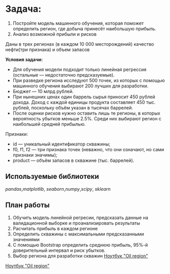 # Задача:
1. Постройте модель машинного обучения, которая поможет определить регион, где добыча принесёт наибольшую прибыль. 
2. Анализ возможной прибыли и рисков

Даны в трех регионах (в каждом 10 000 месторождений) качество нефти(три признака) и объем запасов

**Условия задачи:**

- Для обучения модели подходит только линейная регрессия (остальные — недостаточно предсказуемые).
- При разведке региона исследуют 500 точек, из которых с помощью машинного обучения выбирают 200 лучших для разработки.
- Бюджет — 10 млрд рублей.
- При нынешних ценах один баррель сырья приносит 450 рублей дохода. Доход с каждой единицы продукта составляет 450 тыс. рублей, поскольку объём указан в тысячах баррелей.
- После оценки рисков нужно оставить лишь те регионы, в которых вероятность убытков меньше 2.5%. Среди них выбирают регион с наибольшей средней прибылью.

Признаки:
- id — уникальный идентификатор скважины;
- f0, f1, f2 — три признака точек (неважно, что они означают, но сами признаки значимы);
- product — объём запасов в скважине (тыс. баррелей).



## Используемые библиотеки
*pandas*,*matplotlib*, *seaborn*,*numpy*,*scipy*, *sklearn*

## План работы

1. Обучить модель линейной регресии, предсказать данные на валидационной выборке и проанализировать результаты
2. Расчитать прибыль в каждом регионе
3. Определить скважины с максимальными предсказанными значениями
4. С помощью Bootstrap определить среднюю прибыль, 95%-й доверительный интервал и риск убытков.
5. Выбор региона для разработки скважин
[Ноутбук "Oil region"](https://nbviewer.jupyter.org/github/Timsa27/sample_project/blob/main/where_to_drill_%20a%20_well%3F/oil%20region.ipynb)

[Ноутбук "Oil region"](https://nbviewer.jupyter.org/github/Timsa27/sample_project/blob/main/taxi_in_airport/taxi_in_airports.ipynb/ "Необязательная подсказка")
